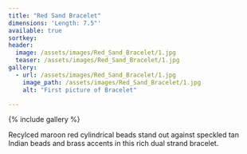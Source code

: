 ```yaml
---
title: "Red Sand Bracelet"
dimensions: 'Length: 7.5"'
available: true
sortkey: 
header:
  image: /assets/images/Red_Sand_Bracelet/1.jpg
  teaser: /assets/images/Red_Sand_Bracelet/1.jpg
gallery:
  - url: /assets/images/Red_Sand_Bracelet/1.jpg
    image_path: /assets/images/Red_Sand_Bracelet/1.jpg
    alt: "First picture of Bracelet"

---
```



{% include gallery %}


Recylced maroon red cylindrical beads stand out against speckled tan Indian beads and brass accents in this rich dual strand bracelet.